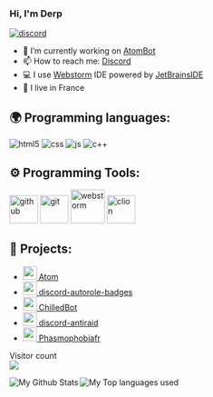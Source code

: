 ### Hi, I'm Derp

[![discord](https://discord.com/api/guilds/559414466664464384/widget.png)](https://discord.gg/ahjFrbk2Nr)



- 🔭 I’m currently working on [AtomBot](https://github.com/Derpinou/AtomBot)
- 📫 How to reach me: [Discord](https://discord.gg/j9WzjnA)
- 💻 I use [Webstorm](https://www.jetbrains.com/fr-fr/webstorm/) IDE powered by [JetBrainsIDE](https://www.jetbrains.com/fr-fr/)
- 🥖 I live in France


## 🌍 Programming languages:
<p>
  <img alt="html5" src="https://img.shields.io/badge/-HTML5-E34F26?style=flat-square&logo=html5&logoColor=white" />
  <img alt="css" src="https://img.shields.io/badge/-CSS-00A6FF?style=flat-square&logo=css3&logoColor=white" />
  <img alt="js" src="https://img.shields.io/badge/-Javascript-FFEE00?style=flat-square&logo=javascript&logoColor=black" />
  <img alt="c++" src="https://img.shields.io/badge/-C++-21B500?style=flat-square&logo=C++&logoColor=white" />
  
</p>

## ⚙️ Programming Tools:
<p>
  <img alt="github" width="50px" src="https://raw.githubusercontent.com/coderjojo/coderjojo/master/img/github.svg"/>
    <img alt="git" width="50px" src="https://upload.wikimedia.org/wikipedia/commons/thumb/3/3f/Git_icon.svg/97px-Git_icon.svg.png"/ >
  <img alt="webstorm" width="60px" src="https://cdn.freebiesupply.com/logos/thumbs/2x/webstorm-icon-logo.png"/>
    <img alt="clion" width="50px" src="https://cdn.worldvectorlogo.com/logos/clion-1.svg"/>
</p>
  





## 🚩 Projects:
- [<img src="https://cdn.discordapp.com/avatars/683956301919027222/5c5b4763e76735f30745f5b8561c252c.webp?size=2048" width="24"/> Atom](https://atom-bot.me)
- [<img src="https://upload.wikimedia.org/wikipedia/commons/thumb/d/db/Npm-logo.svg/540px-Npm-logo.svg.png" width="24"/> discord-autorole-badges](https://github.com/Derpinou/discord-autorole-badges)
- [<img src="https://cdn.discordapp.com/avatars/634818840542445580/495185be62673ec0dee617105d09598a.webp?size=2048" width="24"/> ChilledBot](https://top.gg/bot/634818840542445580)
- [<img src="https://upload.wikimedia.org/wikipedia/commons/thumb/d/db/Npm-logo.svg/540px-Npm-logo.svg.png" width="24"/> discord-antiraid](https://github.com/Derpinou/discord-antiraid)
- [<img src="https://cdn.discordapp.com/attachments/867496489537241138/871053822741585961/a_2cf966fab68a37a743ccdadc2156cd9d.png" width="24"/> Phasmophobiafr](https://discord.com/invite/phasmophobiafr)


<p align="left"> 
  Visitor count<br>
  <img src="https://profile-counter.glitch.me/Derpinou/count.svg" />
</p>

<img align="left" alt="My Github Stats" src="https://github-readme-stats.vercel.app/api?username=Derpinou&show_icons=true&hide_border=true" />
<img align="left" alt="My Top languages used" src="https://github-readme-stats.vercel.app/api/top-langs?username=derpinou&show_icons=true&theme=tokyonight&layout=compact" />
